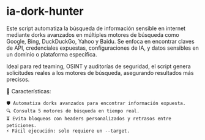 # ia-dork-hunter
Este script automatiza la búsqueda de información sensible en internet mediante dorks avanzados en múltiples motores de búsqueda como Google, Bing, DuckDuckGo, Yahoo y Baidu. Se enfoca en encontrar claves de API, credenciales expuestas, configuraciones de IA, y datos sensibles en un dominio o plataforma específica.

Ideal para red teaming, OSINT y auditorías de seguridad, el script genera solicitudes reales a los motores de búsqueda, asegurando resultados más precisos.

🚀 Características:

    🛡️ Automatiza dorks avanzados para encontrar información expuesta.
    🔍 Consulta 5 motores de búsqueda en tiempo real.
    ⏳ Evita bloqueos con headers personalizados y retrasos entre peticiones.
    ⚡ Fácil ejecución: solo requiere un --target.
